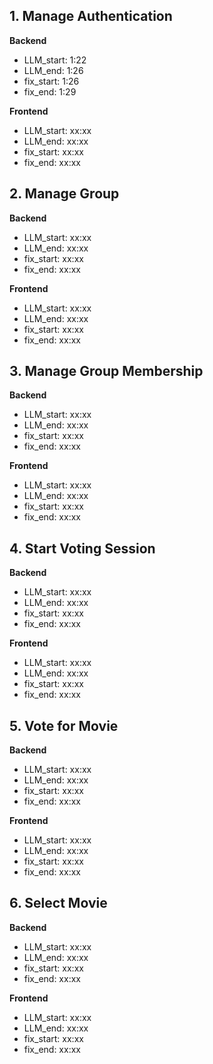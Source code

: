 ## 1. Manage Authentication

**Backend**

- LLM_start: 1:22
- LLM_end: 1:26
- fix_start: 1:26
- fix_end: 1:29

**Frontend**

- LLM_start: xx:xx
- LLM_end: xx:xx
- fix_start: xx:xx
- fix_end: xx:xx

## 2. Manage Group

**Backend**

- LLM_start: xx:xx
- LLM_end: xx:xx
- fix_start: xx:xx
- fix_end: xx:xx

**Frontend**

- LLM_start: xx:xx
- LLM_end: xx:xx
- fix_start: xx:xx
- fix_end: xx:xx

## 3. Manage Group Membership

**Backend**

- LLM_start: xx:xx
- LLM_end: xx:xx
- fix_start: xx:xx
- fix_end: xx:xx

**Frontend**

- LLM_start: xx:xx
- LLM_end: xx:xx
- fix_start: xx:xx
- fix_end: xx:xx

## 4. Start Voting Session

**Backend**

- LLM_start: xx:xx
- LLM_end: xx:xx
- fix_start: xx:xx
- fix_end: xx:xx

**Frontend**

- LLM_start: xx:xx
- LLM_end: xx:xx
- fix_start: xx:xx
- fix_end: xx:xx

## 5. Vote for Movie

**Backend**

- LLM_start: xx:xx
- LLM_end: xx:xx
- fix_start: xx:xx
- fix_end: xx:xx

**Frontend**

- LLM_start: xx:xx
- LLM_end: xx:xx
- fix_start: xx:xx
- fix_end: xx:xx

## 6. Select Movie

**Backend**

- LLM_start: xx:xx
- LLM_end: xx:xx
- fix_start: xx:xx
- fix_end: xx:xx

**Frontend**

- LLM_start: xx:xx
- LLM_end: xx:xx
- fix_start: xx:xx
- fix_end: xx:xx
